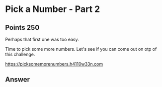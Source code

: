 # Pick a Number - Part 2

## Points 250

Perhaps that first one was too easy.

Time to pick some more numbers. Let's see if you can come out on otp of this challenge.

https://picksomemorenumbers.h4110w33n.com

## Answer
